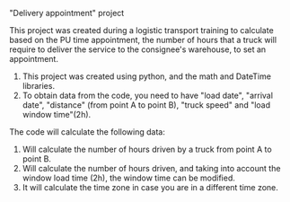 "Delivery appointment" project

This project was created during a logistic transport training to calculate based on the PU time appointment, the number of hours that a truck will require 
to deliver the service to the consignee's warehouse, to set an appointment.

1. This project was created using python, and the math and DateTime libraries.
2. To obtain data from the code, you need to have "load date", "arrival date", "distance" (from point A to point B), "truck speed" and "load window time"(2h).

The code will calculate the following data:

1. Will calculate the number of hours driven by a truck from point A to point B.
2. Will calculate the number of hours driven, and taking into account the window load time (2h), the window time can be modified.
3. It will calculate the time zone in case you are in a different time zone.

